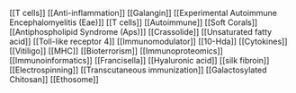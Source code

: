 [[T cells]]
[[Anti-inflammation]]
[[Galangin]]
[[Experimental Autoimmune Encephalomyelitis (Eae)]]
[[T cells]]
[[Autoimmune]]
[[Soft Corals]]
[[Antiphospholipid Syndrome (Aps)]]
[[Crassolide]]
[[Unsaturated fatty acid]]
[[Toll-like receptor 4]]
[[Immunomodulator]]
[[10-Hda]]
[[Cytokines]]
[[Vitiligo]]
[[MHC]]
[[Bioterrorism]]
[[Immunoproteomics]]
[[Immunoinformatics]]
[[Francisella]]
[[Hyaluronic acid]]
[[silk fibroin]]
[[Electrospinning]]
[[Transcutaneous immunization]]
[[Galactosylated Chitosan]]
[[Ethosome]]
